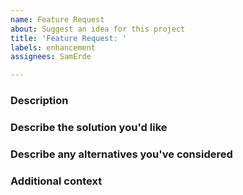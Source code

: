 ```yaml
---
name: Feature Request
about: Suggest an idea for this project
title: 'Feature Request: '
labels: enhancement
assignees: SamErde

---
```


### Description
<!--- Provide a clear and concise description of what the problem is. Ex. I'm always frustrated when [...] -->

### Describe the solution you'd like
<!--- Please give a clear and concise description of what you want to happen. -->

### Describe any alternatives you've considered
<!--- Optionally include a clear and concise description of any alternative solutions or features you've considered. -->

### Additional context
<!--- Include any other helpful context or screenshots about the feature request. -->
